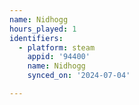```yaml
---
name: Nidhogg
hours_played: 1
identifiers:
  - platform: steam
    appid: '94400'
    name: Nidhogg
    synced_on: '2024-07-04'

---
```

